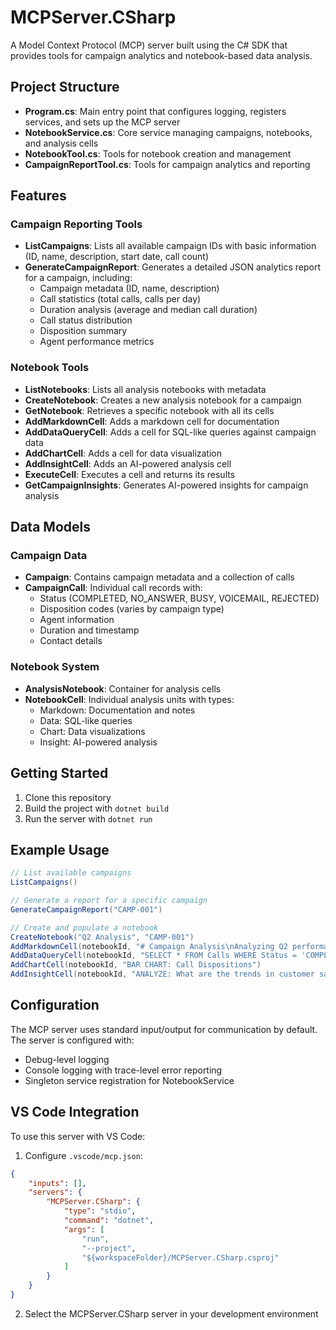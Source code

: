 # MCPServer.CSharp

A Model Context Protocol (MCP) server built using the C# SDK that provides tools for campaign analytics and notebook-based data analysis.

## Project Structure

- **Program.cs**: Main entry point that configures logging, registers services, and sets up the MCP server
- **NotebookService.cs**: Core service managing campaigns, notebooks, and analysis cells
- **NotebookTool.cs**: Tools for notebook creation and management
- **CampaignReportTool.cs**: Tools for campaign analytics and reporting

## Features

### Campaign Reporting Tools

- **ListCampaigns**: Lists all available campaign IDs with basic information (ID, name, description, start date, call count)
- **GenerateCampaignReport**: Generates a detailed JSON analytics report for a campaign, including:
  - Campaign metadata (ID, name, description)
  - Call statistics (total calls, calls per day)
  - Duration analysis (average and median call duration)
  - Call status distribution
  - Disposition summary
  - Agent performance metrics

### Notebook Tools

- **ListNotebooks**: Lists all analysis notebooks with metadata
- **CreateNotebook**: Creates a new analysis notebook for a campaign
- **GetNotebook**: Retrieves a specific notebook with all its cells
- **AddMarkdownCell**: Adds a markdown cell for documentation
- **AddDataQueryCell**: Adds a cell for SQL-like queries against campaign data
- **AddChartCell**: Adds a cell for data visualization
- **AddInsightCell**: Adds an AI-powered analysis cell
- **ExecuteCell**: Executes a cell and returns its results
- **GetCampaignInsights**: Generates AI-powered insights for campaign analysis

## Data Models

### Campaign Data
- **Campaign**: Contains campaign metadata and a collection of calls
- **CampaignCall**: Individual call records with:
  - Status (COMPLETED, NO_ANSWER, BUSY, VOICEMAIL, REJECTED)
  - Disposition codes (varies by campaign type)
  - Agent information
  - Duration and timestamp
  - Contact details

### Notebook System
- **AnalysisNotebook**: Container for analysis cells
- **NotebookCell**: Individual analysis units with types:
  - Markdown: Documentation and notes
  - Data: SQL-like queries
  - Chart: Data visualizations
  - Insight: AI-powered analysis

## Getting Started

1. Clone this repository
2. Build the project with `dotnet build`
3. Run the server with `dotnet run`

## Example Usage

```csharp
// List available campaigns
ListCampaigns()

// Generate a report for a specific campaign
GenerateCampaignReport("CAMP-001")

// Create and populate a notebook
CreateNotebook("Q2 Analysis", "CAMP-001")
AddMarkdownCell(notebookId, "# Campaign Analysis\nAnalyzing Q2 performance...")
AddDataQueryCell(notebookId, "SELECT * FROM Calls WHERE Status = 'COMPLETED'")
AddChartCell(notebookId, "BAR CHART: Call Dispositions")
AddInsightCell(notebookId, "ANALYZE: What are the trends in customer satisfaction?")
```

## Configuration

The MCP server uses standard input/output for communication by default. The server is configured with:
- Debug-level logging
- Console logging with trace-level error reporting
- Singleton service registration for NotebookService

## VS Code Integration

To use this server with VS Code:

1. Configure `.vscode/mcp.json`:
```json
{
    "inputs": [],
    "servers": {
        "MCPServer.CSharp": {
            "type": "stdio",
            "command": "dotnet",
            "args": [
                "run",
                "--project",
                "${workspaceFolder}/MCPServer.CSharp.csproj"
            ]
        }
    }
}
```

2. Select the MCPServer.CSharp server in your development environment 